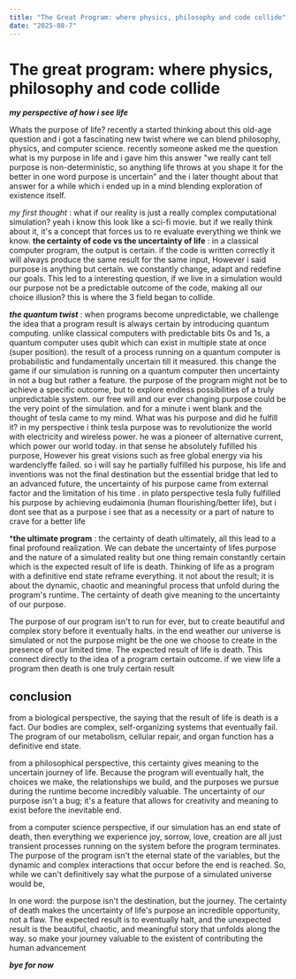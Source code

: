 ```yaml
---
title: "The Great Program: where physics, philosophy and code collide"
date: "2025-08-7"
---
```

# The great program: where physics, philosophy and code collide 

***my perspective of how i see life***

Whats the purpose of life? 
recently a started thinking about this old-age question and i got a fascinating new twist where we can blend philosophy, physics, and computer science. recently someone asked me the question what is my purpose in life and i gave him this answer "we really cant tell purpose is non-deterministic, so anything life throws at you shape it for the better in one word purpose is uncertain" and the i later thought about that answer for a while which i ended up in a mind blending exploration of existence itself. 

*my first thought* : what if our reality is just a really complex computational simulation? yeah i know this look like a sci-fi movie. but if we really think about it, it's a concept that forces us to re evaluate everything we think we know. 
**the certainty of code vs the uncertainty of life** : in a classical computer program, the output is certain. if the code is written correctly it will always produce the same result for the same input, However i said purpose is anything but certain. we constantly change, adapt and redefine our goals. This led to a interesting question, if we live in a simulation would our purpose not be a predictable outcome of the code, making all our choice illusion? this is where the 3 field began to collide. 

***the quantum twist*** : when programs become unpredictable, we challenge the idea that a program result is always certain by introducing quantum computing. unlike classical computers with predictable bits 0s and 1s, a quantum computer uses qubit which can exist in multiple state at once (super position). the result of a process running on a quantum computer is probabilistic and fundamentally uncertain till it measured. this change the game if our simulation is running on a quantum computer then uncertainty in not a bug but rather a feature. the purpose of the program might not be to achieve a specific outcome, but to explore endless possibilities of a truly unpredictable system. our free will and our ever changing purpose could be the very point of the simulation. and for a minute i went blank and the thought of tesla came to my mind. What was his purpose and did he fulfill it? in my perspective i think tesla purpose was to revolutionize the world with electricity and wireless power. he was a pioneer of alternative current, which power our world today. in that sense he absolutely fufilled his purpose, However his great visions such as free global energy via his wardenclyffe failed. so i will say he partially fulfilled his purpose, his life and inventions was not the final destination but the essential bridge that led to an advanced future, the uncertainty of his purpose came from external factor and the limitation of his time .  in plato perspective tesla fully fulfilled his purpose by achieving eudaimonia (human flourishing/better life), but i dont see that as a purpose i see that as a necessity or a part of nature to crave for a better life

***the ultimate program** : the certainty of death ultimately, all this lead to a final profound realization. We can debate the uncertainty of lifes purpose and the nature of a simulated reality but one thing remain constantly certain which is the expected result of life is death. Thinking of life as a program with a definitive end state reframe everything. it not about the result; it is about the dynamic, chaotic and meaningful process that unfold during the program's runtime. The certainty of death give meaning to the uncertainty of our purpose. 

The purpose of our program isn't to run for ever, but to create beautiful and complex story before it eventually halts. in the end weather our universe is simulated or not the purpose might be the one we choose to create in the presence of our limited time. The expected result of life is death. This connect directly to the idea of a program certain outcome. if we view life a program then death is one truly certain result 


## conclusion 

from a biological perspective, the saying that the result of life is death is a fact. Our bodies are complex, self-organizing systems that eventually fail. The program of our metabolism, cellular repair, and organ function has a definitive end state.

from a philosophical perspective, this certainty gives meaning to the uncertain journey of life. Because the program will eventually halt, the choices we make, the relationships we build, and the purposes we pursue during the runtime become incredibly valuable. The uncertainty of our purpose isn't a bug; it's a feature that allows for creativity and meaning to exist before the inevitable end.

from a computer science perspective, if our simulation has an end state of death, then everything we experience joy, sorrow, love, creation are all just transient processes running on the system before the program terminates. The purpose of the program isn't the eternal state of the variables, but the dynamic and complex interactions that occur before the end is reached. So, while we can't definitively say what the purpose of a simulated universe would be, 

In one word: the purpose isn't the destination, but the journey. The certainty of death makes the uncertainty of life's purpose an incredible opportunity, not a flaw. The expected result is to eventually halt, and the unexpected result is the beautiful, chaotic, and meaningful story that unfolds along the way.
so make your journey valuable to the existent of contributing the human advancement 

***bye for now***

